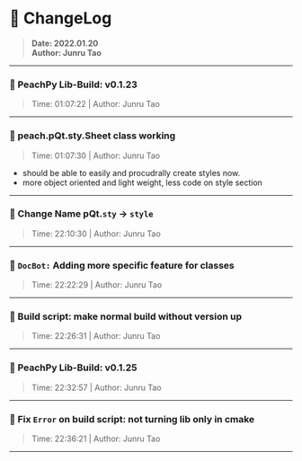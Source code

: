 # :hammer: ChangeLog
> __Date: 2022.01.20__<br>
> __Author: Junru Tao__<br>
---

### :electric_plug: PeachPy Lib-Build: v0.1.23
> Time: 01:07:22 | Author: Junru Tao
---
### :electric_plug: peach.pQt.sty.Sheet class working
> Time: 01:07:30 | Author: Junru Tao
- should be able to easily and procudrally create styles now.
- more object oriented and light weight, less code on style section
---
### :electric_plug: Change Name pQt.`sty` &rarr; `style`
> Time: 22:10:30 | Author: Junru Tao
---
### :electric_plug: `DocBot:` Adding more specific feature for classes
> Time: 22:22:29 | Author: Junru Tao
---
### :electric_plug: Build script: make normal build without version up
> Time: 22:26:31 | Author: Junru Tao
---
### :electric_plug: PeachPy Lib-Build: v0.1.25
> Time: 22:32:57 | Author: Junru Tao
---
### :electric_plug: Fix `Error` on build script: not turning lib only in cmake
> Time: 22:36:21 | Author: Junru Tao
---


